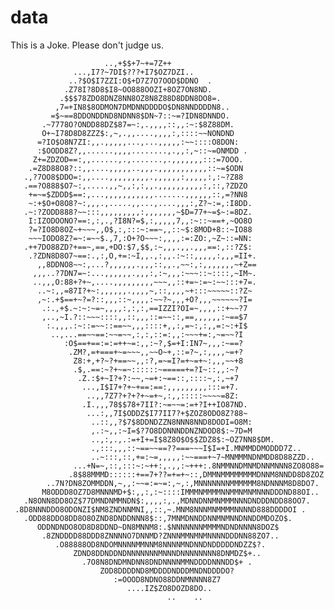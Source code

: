 data
====

This is a Joke. Please don't judge us.

                                                                                
                                                                                
                         ..,+$$+7~+=7Z++                                        
                  ...,I7?~7DI$???+I7$OZ7DZI..                                   
                 ..?$O$I7ZZI:O$+D7Z7O7OOD$DDNO  .                               
                .Z78I?8D8$I8~OO888OOZI+8OZ7ON8ND.                               
               .$$$78ZDO8DNZ8NN8OZ8N8Z88D8DDN8DO8=.                             
              ,7=+IN8$8ODMON7DMDNNDDDDO$DN8NNDDDDN8..                           
             =$~==8DDONDDND8NDNN8$DN~7::~=?IDN8DNNDO.                           
           .~7778O?ONDD88DZ$87=~:,.,,,,::,,:~:$8Z88DM.                          
           O+~I78D8D8ZZZ$:,~,.,,....,,,,:,::::~~NONDND                          
          =?IO$O8N7ZI:,,.,,,,,...,...,,,,,:~~::::O8DON:                         
          :$OODD8Z?,,......,,,,........,.,,:,~::~=ONMDD .                       
         Z+=ZDZOD==:,,......,.,.......,.,,,,,,,:::=7OOO.                        
        .=Z8D88O8?::,,....,,,,,..,,,.,,,,,,,,,,,::~=$ODN                        
       .,?7OO8$DDO=:,,....,,,,,,,,,.,,,,,,:,,,,,:,:~?Z88                        
       .==?O888$O7~:,.....,,~,,:,:,,.,,,,,,,,,,:,::,?ZDZO                       
        +=~=$ZDDD$==:,...,,,,,,,,,,,.......,,,,,,::,=?NN8                       
        ~:+$O+O8O8?~:,,,.,.....,,...,....,,,:,Z?~:=,:I8DD.                      
       .~:?ZODD888?~~:::,,,,,,,,,:,,,,,,,~$D=77+~=$~:=8DZ.                      
        I:IZODOONO?==:,:,.,?I8N?=$,:,,,,,7,,:~::~==+,~OO8O                      
        ?=?IO8D8OZ~+~~~,,O$,:,:::~:==~,,::~$:8MOD+8::~IO88                      
        ~~~IODO8Z?=~:=~~$.,7,:O+?O~~~:,,,,:=:ZO:,~Z~::=NN:                      
       .++7DO88ZD?+==~,==,+DO:$7,$$,:~,,,.,,.,,,==:,::?Z$:                      
        .?ZDN8D8O7~==:.,:,O,+=:~I,,.,:,,.:~::,,,,,:,,,=II+.                     
          ,,8DDNO8~~:,...?,,,,,,.,,,::,,.,~~:,:,,,,,,,~+Z==                     
         ,,,..?7DN7=~:...,,,,,,.,,,:,:~,,,:~~~::~::::,~IM~.                     
         ..,,,O:88+?+~,....,,,,,,,,,~~~,,::+=~:=~:~~:::+7=.                     
          ..~:,,=87I?+~:,,,,,,.,,,,~,::,,,,~+:::~~~~~::?Z~                      
          ,~:.+$==+~?=?::,,,::~,,,,:~~?~,,,+O?,,,~~~~~~?I=                      
           .:.,+$.~:~:~=~,,,,:,:,:,==IZZI?OI=~,,,,::+~~?7                       
           ,..,~I.?::~~~::::,,::,,,::=~~::,==,,,,,,:~==$7                       
            :.,,,.:~::=~~::==~~,,,::::+,,:,=~:,:,,=:~:+I$                       
             ..,...==~~==:~~=~~,:,:,::=:,,:~~~+=:,~=~~?I                        
                :O$==+==:=:=++~=:,,:~?,$=+I:IN7~,,,:~==?                        
                 .ZM?,=+===+~=~~~,,~~O~+,::=?~,:,,,,~=+?                        
                  Z8:+,+?~?+==~~,,:?,=~=I?=+~=+~:,,,~~+8                        
                  .$,.==:~?+~=~::::::~=====+=?I~::,,:~?                         
                   .Z.:$+~I?+?:~~,~=+:~==::,::::~,:,~+7                         
                    ...,I$I7+?+~+==:==:,,,,,,,,,:::=+7.                         
                     ..,,7Z7?+?+?+~=+~,:,,:::::~~~~=8Z:                         
                    .I.,,,78$$78+7II?:~=~~=:=+?I++IO87ND.                       
                     ...:,,7I$ODDZ$I77II7?+$ZOZ8ODO8Z?88~                       
                      ..::,,?$7$8DDNDZZN8NNN8NND8DODI=O8M:                      
                      ,.:~,,:~I=$?7O8DDNNNDDNZNDOD8$:~7D=M                      
                      ..,:,.,.:=+I+=I$8Z8O$O$$ZDZ8$:~OZ7NN8$DM.                 
                      .,:::,,,::~==~~==??===~~~I$I=+I.MNMMDDMODDD7Z..           
                      ..~:::,::,+=:~=,,,,,:~~===+~7~MNMMMNDNMDD8D88ZZD..        
                  ...+N=~,::,:::~:~++:,.,,:~+++:.8NMMNNDMNMDNNMNNN8ZO8O88=      
                 .8$88MMMD::::::+==7+??=+=+~::,DMMNMMMMMMMMDNNM8NNDD8D8ZOZ      
            ..7N?DN8ZOMMDDN,~,,:~~=:=~=:,~,:,MNNNNNNNMMMMMM8NDNNNM8D8DO7.       
           M8ODDD8OZ7D8MNNNMD+$:,,:,:~::::IMMMNMMMMNNMMNMNMNNNDDDND88OI..       
       .N8ONN8DD8OZ$77DMNDNMMNDN$:,,,,:,.,MDNNDNNMNMMMNNNDNDDDNDD88OO7.         
     .8D8NNNDDO8ODONZI$NM8ZNDNNMNI,,::,~.MNM8NNNMNMMMMNNNND888DDDDOI .          
       .ODD88DDO8DD8O8OZND8DNDDNNN8$::,7MNMDNNDDNNMNMNNDNNDDMDOZO$.             
          ODDNDNDO8OD8D8DDND~DN8MNNM8:.$NNNNNNNMMMMNDNDNNNN8DOZ$                
           .8ZNDDDD88DDD8ZNNNNO7DNNMD?ZNNNMMNMNMNNNNDDDNN88ZO7..                
              .O88888OD8NDOMNNNNMMNNM8NNNNMNDNNDNDDDDDNDZZ$?.                   
                  ZDND8DDNDDNDNNNNNNNMNNNDNNNNNNNN8DNMDZ$+..                    
                    .7O8N8DNDMNDNN8DNDNNNNMMNDDDDNNNDD$+ .                      
                        ZOD8DDDDND8MDDDDNDDDMNDNDDDDO?                          
                           :=OOOD8NDNO88DDNMNNNN8Z7                             
                              ....IZ$ZO8DOZD8DO..                               
                                       ..    ..                                 
                                                                                
                                                                                
